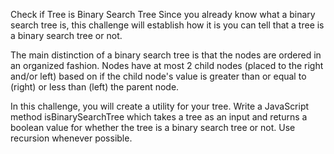 Check if Tree is Binary Search Tree
Since you already know what a binary search tree is, this challenge will establish how it is you can tell that a tree is a binary search tree or not.

The main distinction of a binary search tree is that the nodes are ordered in an organized fashion. Nodes have at most 2 child nodes (placed to the right and/or left) based on if the child node's value is greater than or equal to (right) or less than (left) the parent node.

In this challenge, you will create a utility for your tree. Write a JavaScript method isBinarySearchTree which takes a tree as an input and returns a boolean value for whether the tree is a binary search tree or not. Use recursion whenever possible.